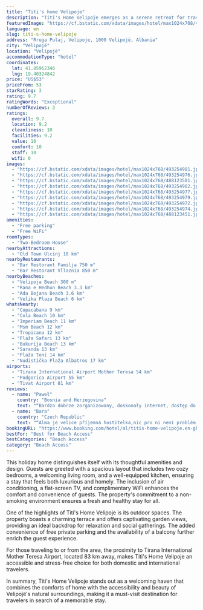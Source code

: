 ```yaml
---
title: "Titi's home Velipoje"
description: "Titi's Home Velipoje emerges as a serene retreat for travelers seeking the perfect blend of comfort and convenience in Velipojë."
featuredImage: "https://cf.bstatic.com/xdata/images/hotel/max1024x768/493254981.jpg?k=7302b6fcbe46d1b9398116ae68e0fdf39a829dfa2c96fb64b752de12f9ca9e93&o=&hp=1"
language: en
slug: titi-s-home-velipoje
address: "Rruga Pulaj, Velipoje, 1000 Velipojë, Albania"
city: "Velipojë"
location: "Velipojë"
accommodationType: "hotel"
coordinates:
  lat: 41.85962346
  lng: 19.40324842
price: "US$53"
priceFrom: 53
starRating: 3
rating: 9.7
ratingWords: "Exceptional"
numberOfReviews: 3
ratings:
  overall: 9.7
  location: 9.2
  cleanliness: 10
  facilities: 9.2
  value: 10
  comfort: 10
  staff: 10
  wifi: 0
images:
  - "https://cf.bstatic.com/xdata/images/hotel/max1024x768/493254981.jpg?k=7302b6fcbe46d1b9398116ae68e0fdf39a829dfa2c96fb64b752de12f9ca9e93&o=&hp=1"
  - "https://cf.bstatic.com/xdata/images/hotel/max1024x768/493254976.jpg?k=f7938b0d47c1080dd496824c052d0bd95b4e801312ec7f96218c18f3c39c61e5&o=&hp=1"
  - "https://cf.bstatic.com/xdata/images/hotel/max1024x768/488123581.jpg?k=0b8797d497e535a0942baf08a3e518e53e131600ce33905ad89c0f932339b69f&o=&hp=1"
  - "https://cf.bstatic.com/xdata/images/hotel/max1024x768/493254982.jpg?k=27c5f661f09b9c370542939d6642c504b6014e4fab61614773434d23c6e7fa8f&o=&hp=1"
  - "https://cf.bstatic.com/xdata/images/hotel/max1024x768/493254977.jpg?k=2a09160517ff0fa6426e801e44e0c8d6b79e3d1764342afd68599e0785c565b9&o=&hp=1"
  - "https://cf.bstatic.com/xdata/images/hotel/max1024x768/493254979.jpg?k=cedf0161d0c9758accc022422a8585fb74e18c81a974efb79fb9e2c9cb7893de&o=&hp=1"
  - "https://cf.bstatic.com/xdata/images/hotel/max1024x768/493254972.jpg?k=cc3b8ffe49563e0bf44131e42b84a823f9417aa7ccfa43139060a3626d09e4d7&o=&hp=1"
  - "https://cf.bstatic.com/xdata/images/hotel/max1024x768/493254974.jpg?k=62678def71133ba126461065930192f3ac5d982715fb44a7b837a8168086fa37&o=&hp=1"
  - "https://cf.bstatic.com/xdata/images/hotel/max1024x768/488123451.jpg?k=1b607b09e25271fdc6020853d2daf69a3c85671a9b4a208a670341dfb013eb3a&o=&hp=1"
amenities:
  - "Free parking"
  - "Free WiFi"
roomTypes:
  - "Two-Bedroom House"
nearbyAttractions:
  - "Old Town Ulcinj 18 km"
nearbyRestaurants:
  - "Bar Restorant Familja 750 m"
  - "Bar Restorant Vllaznia 850 m"
nearbyBeaches:
  - "Velipoja Beach 300 m"
  - "Rana e Hedhun Beach 3.3 km"
  - "Ada Bojana Beach 3.6 km"
  - "Velika Plaza Beach 6 km"
whatsNearby:
  - "Copacabana 9 km"
  - "Cola Beach 10 km"
  - "Imperiam Beach 11 km"
  - "Msm Beach 12 km"
  - "Tropicana 12 km"
  - "Plaža Safari 13 km"
  - "Bukurija Beach 13 km"
  - "Saranda 13 km"
  - "Plaža Toni 14 km"
  - "Nudistička Plaža Albatros 17 km"
airports:
  - "Tirana International Airport Mother Teresa 54 km"
  - "Podgorica Airport 55 km"
  - "Tivat Airport 81 km"
reviews:
  - name: "Paweł"
    country: "Bosnia and Herzegovina"
    text: "“Bardzo dobrze zorganizowany, doskonały internet, dostęp do pralki. Idealny dla rodziny z dziećmi. Nic więcej nie potrzeba. Szybki dostęp do promenady nad morzem”"
  - name: "Bara"
    country: "Czech Republic"
    text: "“Alma je velice příjemná hostitelka,nic pro ni není problém,velice pohostinná.”"
bookingURL: "https://www.booking.com/hotel/al/titis-home-velipoje.en-gb.html?aid=8035640"
bestFor: "Best for Beach Access"
bestCategories: "Beach Access"
category: "Beach Access"
---
```


This holiday home distinguishes itself with its thoughtful amenities and design. Guests are greeted with a spacious layout that includes two cozy bedrooms, a welcoming living room, and a well-equipped kitchen, ensuring a stay that feels both luxurious and homely. The inclusion of air conditioning, a flat-screen TV, and complimentary WiFi enhances the comfort and convenience of guests. The property's commitment to a non-smoking environment ensures a fresh and healthy stay for all.

One of the highlights of Titi's Home Velipoje is its outdoor spaces. The property boasts a charming terrace and offers captivating garden views, providing an ideal backdrop for relaxation and social gatherings. The added convenience of free private parking and the availability of a balcony further enrich the guest experience.

For those traveling to or from the area, the proximity to Tirana International Mother Teresa Airport, located 83 km away, makes Titi's Home Velipoje an accessible and stress-free choice for both domestic and international travelers.

In summary, Titi's Home Velipoje stands out as a welcoming haven that combines the comforts of home with the accessibility and beauty of Velipojë's natural surroundings, making it a must-visit destination for travelers in search of a memorable stay.